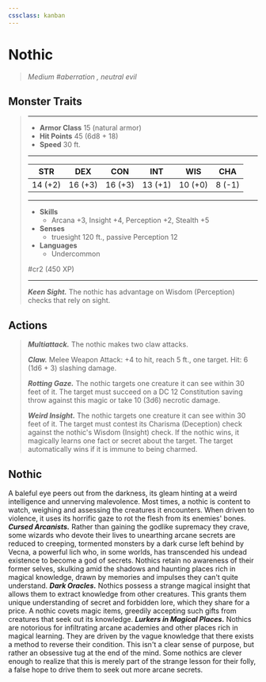 ```yaml
---
cssclass: kanban
---
```


# Nothic
>*Medium #aberration , neutral evil*
## Monster Traits
>___
>- **Armor Class** 15 (natural armor)
>- **Hit Points** 45 (6d8 + 18)
>- **Speed** 30 ft.
>___
>|STR|DEX|CON|INT|WIS|CHA|
>|:---:|:---:|:---:|:---:|:---:|:---:|
>|14 (+2)|16 (+3)|16 (+3)|13 (+1)|10 (+0)|8 (-1)|
>___
>- **Skills**
>	 - Arcana +3, Insight +4, Perception +2, Stealth +5
>- **Senses**
>	 - truesight 120 ft., passive Perception 12
>- **Languages**
>	 - Undercommon
>
> #cr2 (450 XP)
>___
>***Keen Sight.*** The nothic has advantage on Wisdom (Perception) checks that rely on sight.  
>
## Actions
>***Multiattack.*** The nothic makes two claw attacks.  
>
>***Claw.*** Melee Weapon Attack: +4 to hit, reach 5 ft., one target. Hit: 6 (1d6 + 3) slashing damage.  
>
>***Rotting Gaze.*** The nothic targets one creature it can see within 30 feet of it. The target must succeed on a DC 12 Constitution saving throw against this magic or take 10 (3d6) necrotic damage.  
>
>***Weird Insight.*** The nothic targets one creature it can see within 30 feet of it. The target must contest its Charisma (Deception) check against the nothic's Wisdom (Insight) check. If the nothic wins, it magically learns one fact or secret about the target. The target automatically wins if it is immune to being charmed.
## Nothic
A baleful eye peers out from the darkness, its gleam hinting at a weird intelligence and unnerving malevolence. Most times, a nothic is content to watch, weighing and assessing the creatures it encounters. When driven to violence, it uses its horrific gaze to rot the flesh from its enemies' bones.
***Cursed Arcanists.*** Rather than gaining the godlike supremacy they crave, some wizards who devote their lives to unearthing arcane secrets are reduced to creeping, tormented monsters by a dark curse left behind by Vecna, a powerful lich who, in some worlds, has transcended his undead existence to become a god of secrets. Nothics retain no awareness of their former selves, skulking amid the shadows and haunting places rich in magical knowledge, drawn by memories and impulses they can't quite understand.
***Dark Oracles.*** Nothics possess a strange magical insight that allows them to extract knowledge from other creatures. This grants them unique understanding of secret and forbidden lore, which they share for a price. A nothic covets magic items, greedily accepting such gifts from creatures that seek out its knowledge.
***Lurkers in Magical Places.***  Nothics are notorious for infiltrating arcane academies and other places rich in magical learning. They are driven by the vague knowledge that there exists a method to reverse their condition. This isn't a clear sense of purpose, but rather an obsessive tug at the end of the mind. Some nothics are clever enough to realize that this is merely part of the strange lesson for their folly, a false hope to drive them to seek out more arcane secrets.